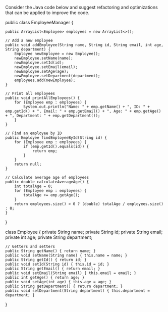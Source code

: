 Consider the Java code below and suggest refactoring and optimizations that can be applied to improve the code.

public class EmployeeManager {

    public ArrayList<Employee> employees = new ArrayList<>();

    // Add a new employee
    public void addEmployee(String name, String id, String email, int age, String department) {
        Employee newEmployee = new Employee();
        newEmployee.setName(name);
        newEmployee.setId(id);
        newEmployee.setEmail(email);
        newEmployee.setAge(age);
        newEmployee.setDepartment(department);
        employees.add(newEmployee);
    }

    // Print all employees
    public void printAllEmployees() {
        for (Employee emp : employees) {
            System.out.println("Name: " + emp.getName() + ", ID: " + emp.getId() + ", Email: " + emp.getEmail() + ", Age: " + emp.getAge() + ", Department: " + emp.getDepartment());
        }
    }

    // Find an employee by ID
    public Employee findEmployeeById(String id) {
        for (Employee emp : employees) {
            if (emp.getId().equals(id)) {
                return emp;
            }
        }
        return null;
    }

    // Calculate average age of employees
    public double calculateAverageAge() {
        int totalAge = 0;
        for (Employee emp : employees) {
            totalAge += emp.getAge();
        }
        return employees.size() > 0 ? (double) totalAge / employees.size() : 0;
    }
}

class Employee {
    private String name;
    private String id;
    private String email;
    private int age;
    private String department;

    // Getters and setters
    public String getName() { return name; }
    public void setName(String name) { this.name = name; }
    public String getId() { return id; }
    public void setId(String id) { this.id = id; }
    public String getEmail() { return email; }
    public void setEmail(String email) { this.email = email; }
    public int getAge() { return age; }
    public void setAge(int age) { this.age = age; }
    public String getDepartment() { return department; }
    public void setDepartment(String department) { this.department = department; }
}
